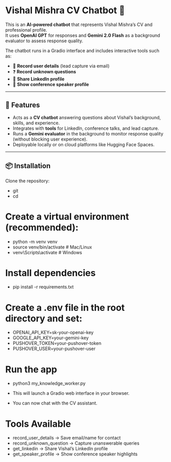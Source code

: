 # Vishal Mishra CV Chatbot 🤖

This is an **AI-powered chatbot** that represents Vishal Mishra’s CV and professional profile.  
It uses **OpenAI GPT** for responses and **Gemini 2.0 Flash** as a background evaluator to assess response quality.  

The chatbot runs in a Gradio interface and includes interactive tools such as:
- 📧 **Record user details** (lead capture via email)
- ❓ **Record unknown questions**
- 🔗 **Share LinkedIn profile**
- 🎤 **Show conference speaker profile**

---

## 🚀 Features
- Acts as a **CV chatbot** answering questions about Vishal’s background, skills, and experience.
- Integrates with **tools** for LinkedIn, conference talks, and lead capture.
- Runs a **Gemini evaluator** in the background to monitor response quality (without blocking user experience).
- Deployable locally or on cloud platforms like Hugging Face Spaces.

---

## 📦 Installation

Clone the repository:

- git <clone the repo>
- cd <navigate to the folder MY_RESUME_AI_AGENT>

# Create a virtual environment (recommended):

- python -m venv venv
- source venv/bin/activate   # Mac/Linux
- venv\Scripts\activate      # Windows

# Install dependencies 

- pip install -r requirements.txt

# Create a .env file in the root directory and set:

- OPENAI_API_KEY=sk-your-openai-key
- GOOGLE_API_KEY=your-gemini-key
- PUSHOVER_TOKEN=your-pushover-token
- PUSHOVER_USER=your-pushover-user

# Run the app
- python3 my_knowledge_worker.py

- This will launch a Gradio web interface in your browser.
- You can now chat with the CV assistant.

# Tools Available

- record_user_details → Save email/name for contact
- record_unknown_question → Capture unanswerable queries
- get_linkedin → Share Vishal’s LinkedIn profile
- get_speaker_profile → Show conference speaker highlights



